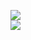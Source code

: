 [![](https://img.shields.io/badge/Made%20With-Github%20Spray-lightgrey.svg?style=for-the-badge&logo=github)](https://github.com/Annihil/github-spray#15626)  
[![](https://i.imgur.com/2DrTn0Z.gif)](https://github.com/Annihil/github-spray)